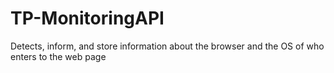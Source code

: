 # TP-MonitoringAPI
Detects, inform, and store information about the browser and the OS of who enters to the web page
